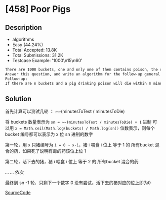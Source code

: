 # [458] Poor Pigs

## Description

* algorithms
* Easy (44.24%)
* Total Accepted:    13.8K
* Total Submissions: 31.2K
* Testcase Example:  '1000\n15\n60'

```md
There are 1000 buckets, one and only one of them contains poison, the rest are filled with water. They all look the same. If a pig drinks that poison it will die within 15 minutes. What is the minimum amount of pigs you need to figure out which bucket contains the poison within one hour.
Answer this question, and write an algorithm for the follow-up general case.
Follow-up: 
If there are n buckets and a pig drinking poison will die within m minutes, how many pigs (x) you need to figure out the "poison" bucket within p minutes? There is exact one bucket with poison.

```

## Solution

首先计算可以测试几轮 ： ~~(minutesToTest / minutesToDie)

将 buckets 数量表示为 `sn = ~~(minutesToTest / minutesToDie) + 1` 进制 可以用 `x = Math.ceil(Math.log(buckets) / Math.log(sn))` 位数表示，则每个 bucket 编号都可以表示为 x 位 sn 进制的数字

第一轮，用 x 只猪编号为 `i = 0 ~ x-1`，猪 i 喂食 i 位上 等于 1 的 所有bucket 混合的药，如果死了说明有毒的药该位上位 1

第二轮，活下去的猪，猪 i 喂食 i 位上 等于 2 的 所有bucket 混合的药

... ... 依次

最终到 sn -1 轮，只剩下一个数字 0 没有尝试，活下去的猪对应的位上即为0

[SourceCode](./solution.js)